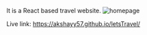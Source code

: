 It is a React based travel website.
![homepage](https://user-images.githubusercontent.com/79329883/183250874-b78b36df-53be-4521-bc63-ed033655b143.png)

Live link: https://akshayy57.github.io/letsTravel/
